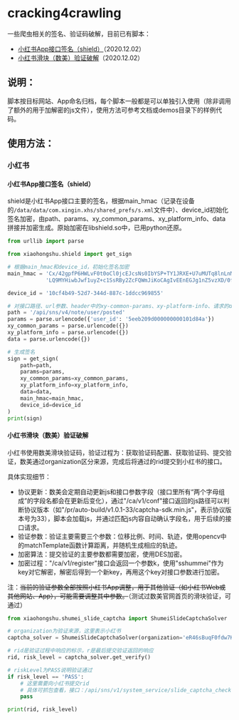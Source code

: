 # cracking4crawling
一些爬虫相关的签名、验证码破解，目前已有脚本：

- [小红书App接口签名（shield）](#小红书App接口签名shield)（2020.12.02）
- [小红书滑块（数美）验证破解](#小红书滑块数美验证破解)（2020.12.02）

## 说明：

脚本按目标网站、App命名归档，每个脚本一般都是可以单独引入使用（除非调用了额外的用于加解密的js文件），使用方法可参考文档或demos目录下的样例代码。

## 使用方法：

### 小红书

#### 小红书App接口签名（shield）

shield是小红书App接口主要的签名，根据main_hmac（记录在设备的`/data/data/com.xingin.xhs/shared_prefs/s.xml`文件中）、device_id初始化签名加密，由path、params、xy_common_params、xy_platform_info、data拼接并加密生成。原始加密在libshield.so中，已用python还原。

```python
from urllib import parse

from xiaohongshu.shield import get_sign

# 根据main_hmac和device_id，初始化签名加密
main_hmac = 'Cx/42gpfP6HWLvF0t0oCl0jcEJcsNs0IbYSP+TY1JRXE+U7uMUTq8lnLnMbCckbv' \
            'LQ9MYHiwbJwf1uyZ+c1SsRBy2ZcFQWmJiKoCAgIvEEnEGJg1nZ5vzXD/0fbzn2P/'

device_id = '10cf4b49-52d7-344d-887c-1ddcc969855'

# 对接口路径、url参数、header中的xy-common-params、xy-platform-info、请求的data进行签名
path = '/api/sns/v4/note/user/posted'
params = parse.urlencode({'user_id': '5eeb209d000000000101d84a'})
xy_common_params = parse.urlencode({})
xy_platform_info = parse.urlencode({})
data = parse.urlencode({})

# 生成签名
sign = get_sign(
    path=path,
    params=params,
    xy_common_params=xy_common_params,
    xy_platform_info=xy_platform_info,
    data=data,
    main_hmac=main_hmac,
    device_id=device_id
)
print(sign)
```

#### 小红书滑块（数美）验证破解

小红书使用数美滑块验证码，验证过程为：获取验证码配置、获取验证码、提交验证，数美通过organization区分来源，完成后将通过的rid提交到小红书的接口。

具体实现细节：

- 协议更新：数美会定期自动更新js和接口参数字段（接口里所有“两个字母组成”的字段名都会在更新后变化），通过"/ca/v1/conf"接口返回的js路径可以判断协议版本（如"/pr/auto-build/v1.0.1-33/captcha-sdk.min.js"，表示协议版本号为33），脚本会加载js，并通过匹配js内容自动确认字段名，用于后续的接口请求。
- 验证参数：验证主要需要三个参数：位移比例、时间、轨迹，使用opencv中的matchTemplate函数计算距离，并随机生成相应的轨迹。
- 加密算法：提交验证的主要参数都需要加密，使用DES加密。
- 加密过程："/ca/v1/register"接口会返回一个参数k，使用"sshummei"作为key对它解密，解密后得到一个新key，再用这个key对接口参数进行加密。

注：~~当前的验证参数全部按照小红书App调整，用于其他验证（如小红书Web或其他网站、App），可能需要调整其中参数。~~（测试过数美官网首页的滑块验证，可通过）

```python
from xiaohongshu.shumei_slide_captcha import ShumeiSlideCaptchaSolver

# organization为验证来源，这里表示小红书
captcha_solver = ShumeiSlideCaptchaSolver(organization='eR46sBuqF0fdw7KWFLYa')

# rid是验证过程中响应的标示，r是最后提交验证返回的响应
rid, risk_level = captcha_solver.get_verify()

# riskLevel为PASS说明验证通过
if risk_level == 'PASS':
    # 这里需要向小红书提交rid
    # 具体可抓包查看，接口：/api/sns/v1/system_service/slide_captcha_check
    pass

print(rid, risk_level)
```

